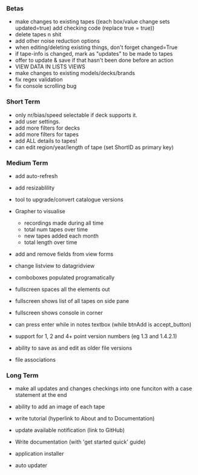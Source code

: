 ### Betas

- make changes to existing tapes ((each box/value change sets updated=true) add checking code (replace true = true))
- delete tapes n shit
- add other noise reduction options
- when editing/deleting existing things, don't forget changed=True
- if tape-info is changed, mark as "updates" to be made to tapes
- offer to update & save if that hasn't been done before an action
- VIEW DATA IN LISTS VIEWS
- make changes to existing models/decks/brands
- fix regex validation
- fix console scrolling bug



### Short Term

- only nr/bias/speed selectable if deck supports it.
- add user settings.
- add more filters for decks
- add more filters for tapes
- add ALL details to tapes!
- can edit region/year/length of tape (set ShortID as primary key)



### Medium Term

- add auto-refresh
- add resizablility
- tool to upgrade/convert catalogue versions
- Grapher to visualise
  - recordings made during all time
  - total num tapes over time
  - new tapes added each month
  - total length over time
- add and remove fields from view forms



- change listview to datagridview
- comboboxes populated programatically



- fullscreen spaces all the elements out
- fullscreen shows list of all tapes on side pane
- fullscreen shows console in corner
- can press enter while in notes textbox (while btnAdd is accept_button)



- support for 1, 2 and 4+ point version numbers (eg 1.3 and 1.4.2.1)
- ability to save as and edit as older file versions
- file associations



### Long Term

- make all updates and changes checkings into one funciton with a case statement at the end
- ability to add an image of each tape



- write tutorial (hyperlink to About and to Documentation)
- update available notification (link to GitHub)



- Write documentation (with 'get started quick' guide)
- application installer
- auto updater
